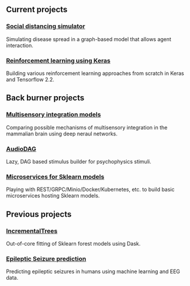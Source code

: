 ## Current projects
### [Social distancing simulator](https://github.com/garethjns/social-distancing-sim) 
Simulating disease spread in a graph-based model that allows agent interaction.
### [Reinforcement learning using Keras](https://github.com/garethjns/reinforcement-learning-keras)
Building various reinforcement learning approaches from scratch in Keras and Tensorflow 2.2.

## Back burner projects
### [Multisensory integration models](https://github.com/garethjns/MSIModels)
Comparing possible mechanisms of multisensory integration in the mammalian brain using deep neraul networks.
### [AudioDAG](https://github.com/garethjns/AudioDAG)
Lazy, DAG based stimulus builder for psychophysics stimuli.
### [Microservices for Sklearn models](https://github.com/garethjns/sklearn-model-server)
Playing with REST/GRPC/Minio/Docker/Kubernetes, etc. to build basic microservices hosting Sklearn models.

## Previous projects
### [IncrementalTrees](https://github.com/garethjns/IncrementalTrees)
Out-of-core fitting of Sklearn forest models using Dask.
### [Epileptic Seizure prediction](https://github.com/garethjns/Kaggle-EEG)
Predicting epileptic seizures in humans using machine learning and EEG data.
